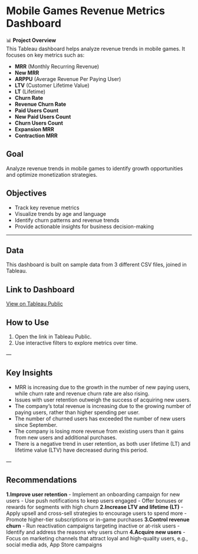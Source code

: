 # Mobile Games Revenue Metrics Dashboard

📊 **Project Overview**  
This Tableau dashboard helps analyze revenue trends in mobile games. It focuses on key metrics such as:

- **MRR** (Monthly Recurring Revenue)  
- **New MRR**  
- **ARPPU** (Average Revenue Per Paying User)  
- **LTV** (Customer Lifetime Value)  
- **LT** (Lifetime)  
- **Churn Rate**
- **Revenue Churn Rate**
- **Paid Users Count**
- **New Paid Users Count**
- **Churn Users Count**
- **Expansion MRR**
- **Contraction MRR**


## Goal
Analyze revenue trends in mobile games to identify growth opportunities and optimize monetization strategies.

## Objectives
- Track key revenue metrics  
- Visualize trends by age and language 
- Identify churn patterns and revenue trends
- Provide actionable insights for business decision-making

---

## Data
This dashboard is built on sample data from 3 different CSV files, joined in Tableau.

## Link to Dashboard
[View on Tableau Public](https://public.tableau.com/app/profile/olena.ryzuk/viz/FinalProjectnew/Revenuemetrics?publish=yes)

## How to Use
1. Open the link in Tableau Public.  
2. Use interactive filters to explore metrics over time.  

—

## Key Insights
- MRR is increasing due to the growth in the number of new paying users, while churn rate and revenue churn rate are also rising.
- Issues with user retention outweigh the success of acquiring new users.
- The company’s total revenue is increasing due to the growing number of paying users, rather than higher spending per user.
- The number of churned users has exceeded the number of new users since September.
- The company is losing more revenue from existing users than it gains from new users and additional purchases.
- There is a negative trend in user retention, as both user lifetime (LT) and lifetime value (LTV) have decreased during this period.

—

## Recommendations
**1.Improve user retention**
    - Implement an onboarding campaign for new users
    - Use push notifications to keep users engaged
    - Offer bonuses or rewards for segments with high churn
**2.Increase LTV and lifetime (LT)**
    - Apply upsell and cross-sell strategies to encourage users to spend more
    - Promote higher-tier subscriptions or in-game purchases
**3.Control revenue churn**
    - Run reactivation campaigns targeting inactive or at-risk users
    - Identify and address the reasons why users churn
**4.Acquire new users**
    - Focus on marketing channels that attract loyal and high-quality users, e.g., social media ads, App Store campaigns

